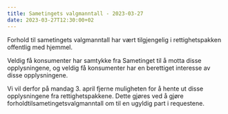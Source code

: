 ```yaml
---
title: Sametingets valgmanntall - 2023-03-27 
date: 2023-03-27T12:30:00+02
---
```


Forhold til sametingets valgmanntall har vært tilgjengelig i rettighetspakken offentlig med hjemmel. 

Veldig få konsumenter har samtykke fra Sametinget til å motta disse opplysningene, og veldig få konsumenter har en berettiget interesse av disse opplysningene. 

Vi vil derfor på mandag 3. april fjerne muligheten for å hente ut disse opplysningene fra rettighetspakkene. Dette gjøres ved å gjøre forholdtilsametingetsvalgmanntall om til en ugyldig part i requestene. 
